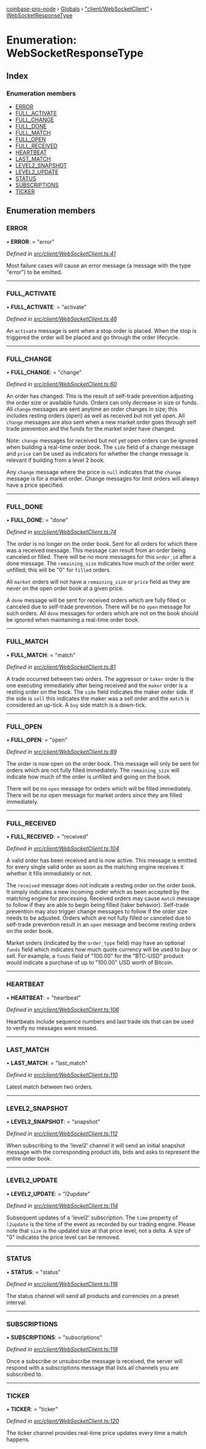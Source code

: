 [coinbase-pro-node](../README.md) › [Globals](../globals.md) › ["client/WebSocketClient"](../modules/_client_websocketclient_.md) › [WebSocketResponseType](_client_websocketclient_.websocketresponsetype.md)

# Enumeration: WebSocketResponseType

## Index

### Enumeration members

- [ERROR](_client_websocketclient_.websocketresponsetype.md#error)
- [FULL_ACTIVATE](_client_websocketclient_.websocketresponsetype.md#full_activate)
- [FULL_CHANGE](_client_websocketclient_.websocketresponsetype.md#full_change)
- [FULL_DONE](_client_websocketclient_.websocketresponsetype.md#full_done)
- [FULL_MATCH](_client_websocketclient_.websocketresponsetype.md#full_match)
- [FULL_OPEN](_client_websocketclient_.websocketresponsetype.md#full_open)
- [FULL_RECEIVED](_client_websocketclient_.websocketresponsetype.md#full_received)
- [HEARTBEAT](_client_websocketclient_.websocketresponsetype.md#heartbeat)
- [LAST_MATCH](_client_websocketclient_.websocketresponsetype.md#last_match)
- [LEVEL2_SNAPSHOT](_client_websocketclient_.websocketresponsetype.md#level2_snapshot)
- [LEVEL2_UPDATE](_client_websocketclient_.websocketresponsetype.md#level2_update)
- [STATUS](_client_websocketclient_.websocketresponsetype.md#status)
- [SUBSCRIPTIONS](_client_websocketclient_.websocketresponsetype.md#subscriptions)
- [TICKER](_client_websocketclient_.websocketresponsetype.md#ticker)

## Enumeration members

### ERROR

• **ERROR**: = "error"

_Defined in [src/client/WebSocketClient.ts:41](https://github.com/bennyn/coinbase-pro-node/blob/d0dceee/src/client/WebSocketClient.ts#L41)_

Most failure cases will cause an error message (a message with the type "error") to be emitted.

---

### FULL_ACTIVATE

• **FULL_ACTIVATE**: = "activate"

_Defined in [src/client/WebSocketClient.ts:46](https://github.com/bennyn/coinbase-pro-node/blob/d0dceee/src/client/WebSocketClient.ts#L46)_

An `activate` message is sent when a stop order is placed. When the stop is triggered the order will be placed and go through the order lifecycle.

---

### FULL_CHANGE

• **FULL_CHANGE**: = "change"

_Defined in [src/client/WebSocketClient.ts:60](https://github.com/bennyn/coinbase-pro-node/blob/d0dceee/src/client/WebSocketClient.ts#L60)_

An order has changed. This is the result of self-trade prevention adjusting the order size or available funds. Orders can only decrease in size or funds. All `change` messages are sent anytime an order changes in size; this includes resting orders (open) as well as received but not yet open. All `change` messages are also sent when a new market order goes through self trade prevention and the funds for the market order have changed.

Note: `change` messages for received but not yet open orders can be ignored when building a real-time order book. The `side` field of a change message and `price` can be used as indicators for whether the change message is relevant if building from a level 2 book.

Any `change` message where the price is `null` indicates that the `change` message is for a market order. Change messages for limit orders will always have a price specified.

---

### FULL_DONE

• **FULL_DONE**: = "done"

_Defined in [src/client/WebSocketClient.ts:74](https://github.com/bennyn/coinbase-pro-node/blob/d0dceee/src/client/WebSocketClient.ts#L74)_

The order is no longer on the order book. Sent for all orders for which there was a received message. This message can result from an order being canceled or filled. There will be no more messages for this `order_id` after a done message. The `remaining_size` indicates how much of the order went unfilled; this will be "0" for `filled` orders.

All `market` orders will not have a `remaining_size` or `price` field as they are never on the open order book at a given price.

A `done` message will be sent for received orders which are fully filled or canceled due to self-trade prevention. There will be no `open` message for such orders. All `done` messages for orders which are not on the book should be ignored when maintaining a real-time order book.

---

### FULL_MATCH

• **FULL_MATCH**: = "match"

_Defined in [src/client/WebSocketClient.ts:81](https://github.com/bennyn/coinbase-pro-node/blob/d0dceee/src/client/WebSocketClient.ts#L81)_

A trade occurred between two orders. The aggressor or `taker` order is the one executing immediately after being received and the `maker` order is a resting order on the book. The `side` field indicates the maker order side. If the side is `sell` this indicates the maker was a sell order and the `match` is considered an up-tick. A `buy` side match is a down-tick.

---

### FULL_OPEN

• **FULL_OPEN**: = "open"

_Defined in [src/client/WebSocketClient.ts:89](https://github.com/bennyn/coinbase-pro-node/blob/d0dceee/src/client/WebSocketClient.ts#L89)_

The order is now open on the order book. This message will only be sent for orders which are not fully filled immediately. The `remaining_size` will indicate how much of the order is unfilled and going on the book.

There will be no `open` message for orders which will be filled immediately. There will be no open message for market orders since they are filled immediately.

---

### FULL_RECEIVED

• **FULL_RECEIVED**: = "received"

_Defined in [src/client/WebSocketClient.ts:104](https://github.com/bennyn/coinbase-pro-node/blob/d0dceee/src/client/WebSocketClient.ts#L104)_

A valid order has been received and is now active. This message is emitted for every single valid order as soon as the matching engine receives it whether it fills immediately or not.

The `received` message does not indicate a resting order on the order book. It simply indicates a new incoming order which as been accepted by the matching engine for processing. Received orders may cause `match` message to follow if they are able to begin being filled (taker behavior). Self-trade prevention may also trigger change messages to follow if the order size needs to be adjusted. Orders which are not fully filled or canceled due to self-trade prevention result in an `open` message and become resting orders on the order book.

Market orders (indicated by the `order_type` field) may have an optional `funds` field which indicates how much quote currency will be used to buy or sell. For example, a `funds` field of "100.00" for the "BTC-USD" product would indicate a purchase of up to "100.00" USD worth of Bitcoin.

---

### HEARTBEAT

• **HEARTBEAT**: = "heartbeat"

_Defined in [src/client/WebSocketClient.ts:106](https://github.com/bennyn/coinbase-pro-node/blob/d0dceee/src/client/WebSocketClient.ts#L106)_

Heartbeats include sequence numbers and last trade ids that can be used to verify no messages were missed.

---

### LAST_MATCH

• **LAST_MATCH**: = "last_match"

_Defined in [src/client/WebSocketClient.ts:110](https://github.com/bennyn/coinbase-pro-node/blob/d0dceee/src/client/WebSocketClient.ts#L110)_

Latest match between two orders.

---

### LEVEL2_SNAPSHOT

• **LEVEL2_SNAPSHOT**: = "snapshot"

_Defined in [src/client/WebSocketClient.ts:112](https://github.com/bennyn/coinbase-pro-node/blob/d0dceee/src/client/WebSocketClient.ts#L112)_

When subscribing to the 'level2' channel it will send an initial snapshot message with the corresponding product ids, bids and asks to represent the entire order book.

---

### LEVEL2_UPDATE

• **LEVEL2_UPDATE**: = "l2update"

_Defined in [src/client/WebSocketClient.ts:114](https://github.com/bennyn/coinbase-pro-node/blob/d0dceee/src/client/WebSocketClient.ts#L114)_

Subsequent updates of a 'level2' subscription. The `time` property of `l2update` is the time of the event as recorded by our trading engine. Please note that `size` is the updated size at that price level, not a delta. A size of "0" indicates the price level can be removed.

---

### STATUS

• **STATUS**: = "status"

_Defined in [src/client/WebSocketClient.ts:116](https://github.com/bennyn/coinbase-pro-node/blob/d0dceee/src/client/WebSocketClient.ts#L116)_

The status channel will send all products and currencies on a preset interval.

---

### SUBSCRIPTIONS

• **SUBSCRIPTIONS**: = "subscriptions"

_Defined in [src/client/WebSocketClient.ts:118](https://github.com/bennyn/coinbase-pro-node/blob/d0dceee/src/client/WebSocketClient.ts#L118)_

Once a subscribe or unsubscribe message is received, the server will respond with a subscriptions message that lists all channels you are subscribed to.

---

### TICKER

• **TICKER**: = "ticker"

_Defined in [src/client/WebSocketClient.ts:120](https://github.com/bennyn/coinbase-pro-node/blob/d0dceee/src/client/WebSocketClient.ts#L120)_

The ticker channel provides real-time price updates every time a match happens.
